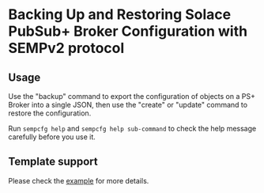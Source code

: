 # Backing Up and Restoring Solace PubSub+ Broker Configuration with SEMPv2 protocol

## Usage

Use the "backup" command to export the configuration of objects on a PS+ Broker into a single JSON, then use the "create" or "update" command to restore the configuration.

Run `sempcfg help` and `sempcfg help sub-command` to check the help message carefully before you use it.

## Template support

Please check the [example](examples/template) for more details.